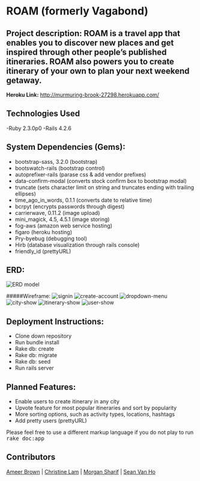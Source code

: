 # **ROAM (formerly Vagabond)**

## **Project description:** ROAM is a travel app that enables you to discover new places and get inspired through other people’s published itineraries. ROAM also powers you to create itinerary of your own to plan your next weekend getaway.
**Heroku Link:** <http://murmuring-brook-27298.herokuapp.com/>

## **Technologies Used**

-Ruby 2.3.0p0
-Rails 4.2.6

## **System Dependencies (Gems):**

- bootstrap-sass, 3.2.0 (bootstrap)
- bootswatch-rails (bootstrap control)
- autoprefixer-rails (parase css & add vendor prefixes)
- data-confirm-modal (converts stock confirm box to bootstrap modal)
- truncate (sets character limit on string and truncates ending with trailing ellipses)
- time_ago_in_words, 0.1.1 (converts date to relative time)
- bcrpyt (encrypts passwords through digest)
- carrierwave, 0.11.2 (image upload)
- mini_magick, 4.5, 4.5.1 (image storing)
- fog-aws (amazon web service hosting)
- figaro (heroku hosting)
- Pry-byebug (debugging tool)
- Hirb (database visualization through rails console)
- friendly_id (prettyURL)

## **ERD:**
![ERD model](app/assets/images/erd.png "ERD model")

#####Wireframe:
![signin](app/assets/images/signin.png "signin")
![create-account](app/assets/images/create-account.png "create-account")
![dropdown-menu](app/assets/images/dropdown-menu.png "dropdown-menu")
![city-show](app/assets/images/city-show.png "city-show")
![itinerary-show](app/assets/images/itinerary-show.png "itinerary-show")
![user-show](app/assets/images/user-show.png "user-show")

## **Deployment Instructions:**

- Clone down repository
- Run bundle install
- Rake db: create
- Rake db: migrate
- Rake db: seed
- Run rails server

## **Planned Features:**

- Enable users to create itinerary in any city
- Upvote feature for most popular itineraries and sort by popularity
- More sorting options, such as activity types, locations, hashtags
- Add pretty users (prettyURL)

Please feel free to use a different markup language if you do not play to run
<tt>rake doc:app</tt>

## Contributors
[Ameer Brown](https://github.com/Ameer-Brown) | [Christine Lam](https://github.com/lamchristine) | [Morgan Sharif](https://github.com/morgansharif) | [Sean Van Ho](https://github.com/seanvsville)
